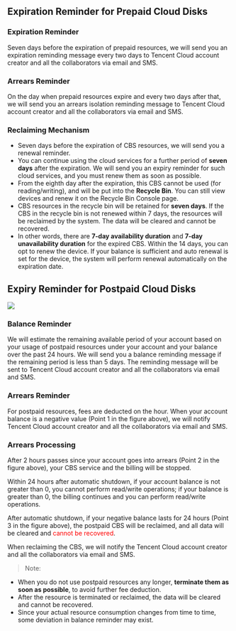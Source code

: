 ## Expiration Reminder for Prepaid Cloud Disks

### Expiration Reminder
Seven days before the expiration of prepaid resources, we will send you an expiration reminding message every two days to Tencent Cloud account creator and all the collaborators via email and SMS.

### Arrears Reminder
On the day when prepaid resources expire and every two days after that, we will send you an arrears isolation reminding message to Tencent Cloud account creator and all the collaborators via email and SMS.

### Reclaiming Mechanism
- Seven days before the expiration of CBS resources, we will send you a renewal reminder. 
- You can continue using the cloud services for a further period of **seven days** after the expiration. We will send you an expiry reminder for such cloud services, and you must renew them as soon as possible.
- From the eighth day after the expiration, this CBS cannot be used (for reading/writing), and will be put into the **Recycle Bin**. You can still view devices and renew it on the Recycle Bin Console page.
- CBS resources in the recycle bin will be retained for **seven days**. If the CBS in the recycle bin is not renewed within 7 days, the resources will be reclaimed by the system. The data will be cleared and cannot be recovered. 
- In other words, there are **7-day availability duration** and **7-day unavailability duration** for the expired CBS. Within the 14 days, you can opt to renew the device. If your balance is sufficient and auto renewal is set for the device, the system will perform renewal automatically on the expiration date.

## Expiry Reminder for Postpaid Cloud Disks
 
 ![](https://main.qcloudimg.com/raw/3a50706a27bfc92a2a52d524e04beca9.png)
 
### Balance Reminder
We will estimate the remaining available period of your account based on your usage of postpaid resources under your account and your balance over the past 24 hours. We will send you a balance reminding message if the remaining period is less than 5 days. The reminding message will be sent to Tencent Cloud account creator and all the collaborators via email and SMS.

### Arrears Reminder
For postpaid resources, fees are deducted on the hour. When your account balance is a negative value (Point 1 in the figure above), we will notify Tencent Cloud account creator and all the collaborators via email and SMS.

### Arrears Processing

After 2 hours passes since your account goes into arrears (Point 2 in the figure above), your CBS service and the billing will be stopped.

Within 24 hours after automatic shutdown, if your account balance is not greater than 0, you cannot perform read/write operations; if your balance is greater than 0, the billing continues and you can perform read/write operations.

After automatic shutdown, if your negative balance lasts for 24 hours (Point 3 in the figure above), the postpaid CBS will be reclaimed, and all data will be cleared and <font color="red">cannot be recovered</font>.

When reclaiming the CBS, we will notify the Tencent Cloud account creator and all the collaborators via email and SMS.

> Note: 
- When you do not use postpaid resources any longer, **terminate them as soon as possible**, to avoid further fee deduction.
- After the resource is terminated or reclaimed, the data will be cleared and cannot be recovered.
- Since your actual resource consumption changes from time to time, some deviation in balance reminder may exist.
